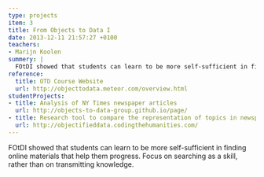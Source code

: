 ```yaml
---
type: projects
item: 3
title: From Objects to Data I
date: 2013-12-11 21:57:27 +0100
teachers: 
- Marijn Koolen
summery: |
  FOtDI showed that students can learn to be more self-sufficient in finding online materials that help them progress. Focus on searching as a skill, rather than on transmitting knowledge. 
reference:
  title: OTD Course Website
  url: http://objecttodata.meteor.com/overview.html
studentProjects: 
- title: Analysis of NY Times newspaper articles
  url: http://objects-to-data-group.github.io/page/
- title: Research tool to compare the representation of topics in newspaper photos
  url: http://objectifieddata.codingthehumanities.com/
---
```

FOtDI showed that students can learn to be more self-sufficient in finding online materials that help them progress. Focus on searching as a skill, rather than on transmitting knowledge. 